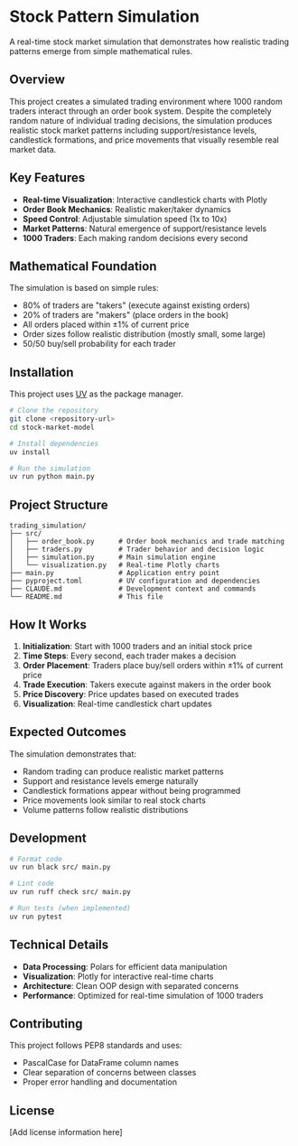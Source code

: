 # Stock Pattern Simulation

A real-time stock market simulation that demonstrates how realistic trading patterns emerge from simple mathematical rules.

## Overview

This project creates a simulated trading environment where 1000 random traders interact through an order book system. Despite the completely random nature of individual trading decisions, the simulation produces realistic stock market patterns including support/resistance levels, candlestick formations, and price movements that visually resemble real market data.

## Key Features

- **Real-time Visualization**: Interactive candlestick charts with Plotly
- **Order Book Mechanics**: Realistic maker/taker dynamics
- **Speed Control**: Adjustable simulation speed (1x to 10x)
- **Market Patterns**: Natural emergence of support/resistance levels
- **1000 Traders**: Each making random decisions every second

## Mathematical Foundation

The simulation is based on simple rules:
- 80% of traders are "takers" (execute against existing orders)
- 20% of traders are "makers" (place orders in the book)
- All orders placed within ±1% of current price
- Order sizes follow realistic distribution (mostly small, some large)
- 50/50 buy/sell probability for each trader

## Installation

This project uses [UV](https://docs.astral.sh/uv/) as the package manager.

```bash
# Clone the repository
git clone <repository-url>
cd stock-market-model

# Install dependencies
uv install

# Run the simulation
uv run python main.py
```

## Project Structure

```
trading_simulation/
├── src/
│   ├── order_book.py      # Order book mechanics and trade matching
│   ├── traders.py         # Trader behavior and decision logic
│   ├── simulation.py      # Main simulation engine
│   └── visualization.py   # Real-time Plotly charts
├── main.py                # Application entry point
├── pyproject.toml         # UV configuration and dependencies
├── CLAUDE.md              # Development context and commands
└── README.md              # This file
```

## How It Works

1. **Initialization**: Start with 1000 traders and an initial stock price
2. **Time Steps**: Every second, each trader makes a decision
3. **Order Placement**: Traders place buy/sell orders within ±1% of current price
4. **Trade Execution**: Takers execute against makers in the order book
5. **Price Discovery**: Price updates based on executed trades
6. **Visualization**: Real-time candlestick chart updates

## Expected Outcomes

The simulation demonstrates that:
- Random trading can produce realistic market patterns
- Support and resistance levels emerge naturally
- Candlestick formations appear without being programmed
- Price movements look similar to real stock charts
- Volume patterns follow realistic distributions

## Development

```bash
# Format code
uv run black src/ main.py

# Lint code
uv run ruff check src/ main.py

# Run tests (when implemented)
uv run pytest
```

## Technical Details

- **Data Processing**: Polars for efficient data manipulation
- **Visualization**: Plotly for interactive real-time charts
- **Architecture**: Clean OOP design with separated concerns
- **Performance**: Optimized for real-time simulation of 1000 traders

## Contributing

This project follows PEP8 standards and uses:
- PascalCase for DataFrame column names
- Clear separation of concerns between classes
- Proper error handling and documentation

## License

[Add license information here]